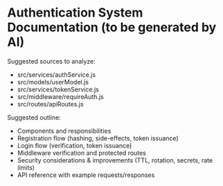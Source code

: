 # Authentication System Documentation (to be generated by AI)

<!-- Ask in chat: "Generate documentation for this authentication system" -->

Suggested sources to analyze:
- src/services/authService.js
- src/models/userModel.js
- src/services/tokenService.js
- src/middleware/requireAuth.js
- src/routes/apiRoutes.js

Suggested outline:
- Components and responsibilities
- Registration flow (hashing, side-effects, token issuance)
- Login flow (verification, token issuance)
- Middleware verification and protected routes
- Security considerations & improvements (TTL, rotation, secrets, rate limits)
- API reference with example requests/responses



